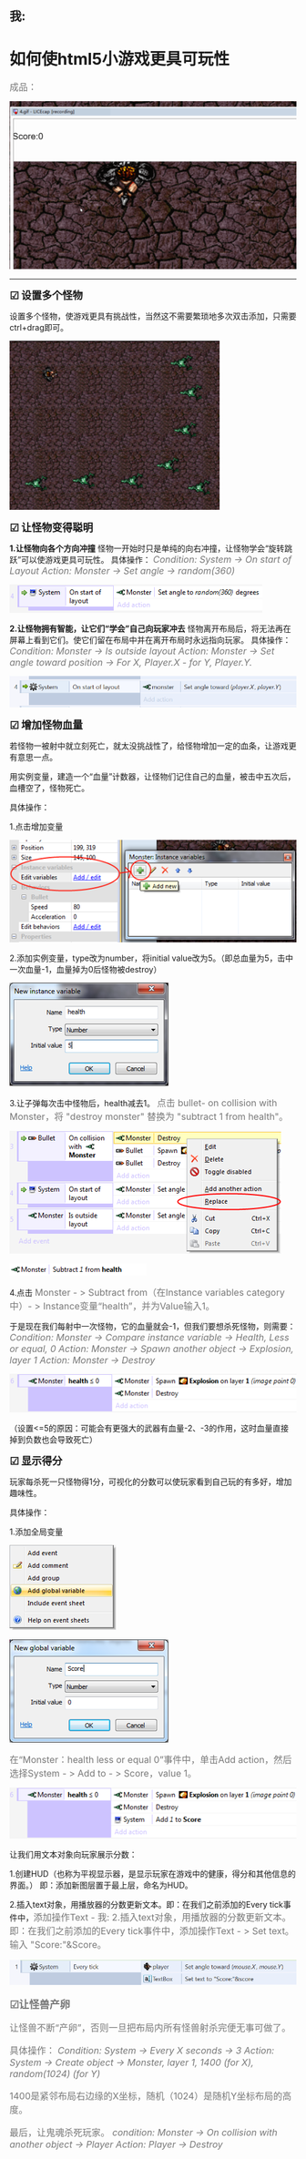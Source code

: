 我:
--- 
# 如何使html5小游戏更具可玩性 


<font color=#787878 size=3>成品：</font> 

![](4.gif)

---
<font size=4>**☑ 设置多个怪物** </font> 

设置多个怪物，使游戏更具有挑战性，当然这不需要繁琐地多次双击添加，只需要ctrl+drag即可。 

![](game1.png) 



<font size=4>**☑ 让怪物变得聪明**</font> 

**1.让怪物向各个方向冲撞** 
怪物一开始时只是单纯的向右冲撞，让怪物学会“旋转跳跃”可以使游戏更具可玩性。 
具体操作： 
<font color=#787878 size=3>*Condition: System -> On start of Layout* 
*Action: Monster -> Set angle -> random(360)* </font>

![](game7.png)

**2.让怪物拥有智能，让它们“学会”自己向玩家冲去** 
怪物离开布局后，将无法再在屏幕上看到它们。使它们留在布局中并在离开布局时永远指向玩家。 
具体操作： 
<font color=#787878 size=3>*Condition: Monster -> Is outside layout* 
*Action: Monster -> Set angle toward position -> For X, Player.X - for Y, Player.Y.* </font>


![](game8.png)


<font size=4>**☑ 增加怪物血量**</font> 

若怪物一被射中就立刻死亡，就太没挑战性了，给怪物增加一定的血条，让游戏更有意思一点。 

用实例变量，建造一个“血量”计数器，让怪物们记住自己的血量，被击中五次后，血槽空了，怪物死亡。

具体操作： 

1.点击增加变量 

![](game9.png) 

2.添加实例变量，type改为number，将initial value改为5。（即总血量为5，击中一次血量-1，血量掉为0后怪物被destroy） 

![](game10.png)

3.让子弹每次击中怪物后，health减去1。 
<font color=#787878 size=3>点击 bullet- on collision with Monster，将 "destroy monster" 替换为 "subtract 1 from health"。</font>


![](game12.png) 

![](game13.png)

4.点击 <font color=#787878 size=3>Monster - > Subtract from（在Instance variables category中）- > Instance变量“health”，并为Value输入1。 </font>

于是现在我们每射中一次怪物，它的血量就会-1，但我们要想杀死怪物，则需要： 
<font color=#787878 size=3>*Condition: Monster -> Compare instance variable -> Health, Less or equal, 0* 
*Action: Monster -> Spawn another object -> Explosion, layer 1* 
*Action: Monster -> Destroy* </font>

![](game14.png)

（设置<=5的原因：可能会有更强大的武器有血量-2、-3的作用，这时血量直接掉到负数也会导致死亡）

<font size=4>**☑ 显示得分**</font>

玩家每杀死一只怪物得1分，可视化的分数可以使玩家看到自己玩的有多好，增加趣味性。

具体操作：

1.添加全局变量 

![](game15.png) 

![](game16.png)

<font color=#787878 size=3>在“Monster：health less or equal 0”事件中，单击Add action，然后选择System - > Add to - > Score，value 1。 </font>

![](game17.png)

让我们用文本对象向玩家展示分数：

1.创建HUD（也称为平视显示器，是显示玩家在游戏中的健康，得分和其他信息的界面。） 即：添加新图层置于最上层，命名为HUD。

2.插入text对象，用播放器的分数更新文本。即：在我们之前添加的Every tick事件中，<font color=#787878 size=3>添加操作Text - 
我:
2.插入text对象，用播放器的分数更新文本。即：在我们之前添加的Every tick事件中，<font color=#787878 size=3>添加操作Text - > Set text。输入 "Score:"&Score。</font>

![](game18.png)


<font size=4>**☑让怪兽产卵**</font>

让怪兽不断“产卵”，否则一旦把布局内所有怪兽射杀完便无事可做了。


具体操作： 
<font color=#787878 size=3>*Condition: System -> Every X seconds -> 3* 
*Action: System -> Create object -> Monster, layer 1, 1400 (for X), random(1024) (for Y)*</font>

1400是紧邻布局右边缘的X坐标，随机（1024）是随机Y坐标布局的高度。

最后，让鬼魂杀死玩家。 
<font color=#787878 size=3>*condition: Monster -> On collision with another object -> Player* 
*Action: Player -> Destroy*</font>